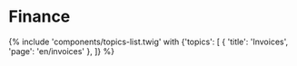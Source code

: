 # Finance

{% include 'components/topics-list.twig' with {'topics': [
  { 'title': 'Invoices', 'page': 'en/invoices' },
]} %}